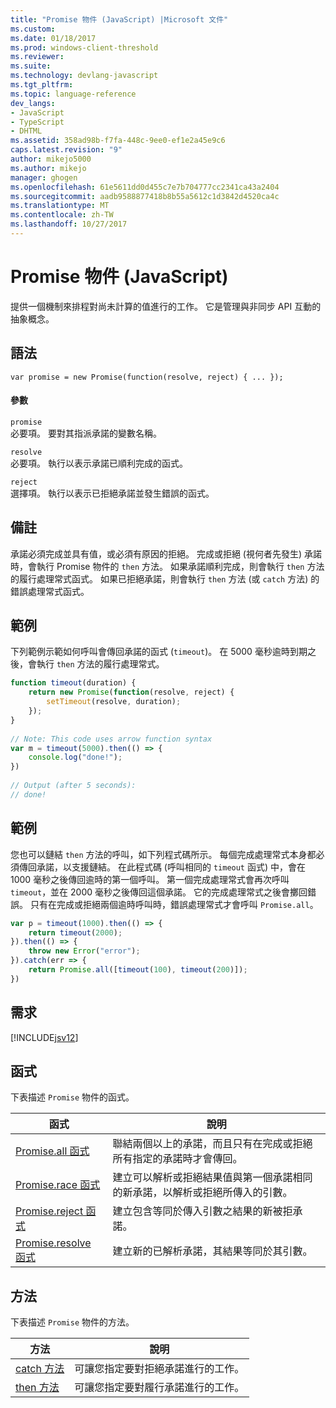 ```yaml
---
title: "Promise 物件 (JavaScript) |Microsoft 文件"
ms.custom: 
ms.date: 01/18/2017
ms.prod: windows-client-threshold
ms.reviewer: 
ms.suite: 
ms.technology: devlang-javascript
ms.tgt_pltfrm: 
ms.topic: language-reference
dev_langs:
- JavaScript
- TypeScript
- DHTML
ms.assetid: 358ad98b-f7fa-448c-9ee0-ef1e2a45e9c6
caps.latest.revision: "9"
author: mikejo5000
ms.author: mikejo
manager: ghogen
ms.openlocfilehash: 61e5611dd0d455c7e7b704777cc2341ca43a2404
ms.sourcegitcommit: aadb9588877418b8b55a5612c1d3842d4520ca4c
ms.translationtype: MT
ms.contentlocale: zh-TW
ms.lasthandoff: 10/27/2017
---
```

# <a name="promise-object-javascript"></a>Promise 物件 (JavaScript)
提供一個機制來排程對尚未計算的值進行的工作。 它是管理與非同步 API 互動的抽象概念。  
  
## <a name="syntax"></a>語法  
  
```  
var promise = new Promise(function(resolve, reject) { ... });  
```  
  
#### <a name="parameters"></a>參數  
 `promise`  
 必要項。 要對其指派承諾的變數名稱。  
  
 `resolve`  
 必要項。 執行以表示承諾已順利完成的函式。  
  
 `reject`  
 選擇項。 執行以表示已拒絕承諾並發生錯誤的函式。  
  
## <a name="remarks"></a>備註  
 承諾必須完成並具有值，或必須有原因的拒絕。 完成或拒絕 (視何者先發生) 承諾時，會執行 Promise 物件的 `then` 方法。 如果承諾順利完成，則會執行 `then` 方法的履行處理常式函式。 如果已拒絕承諾，則會執行 `then` 方法 (或 `catch` 方法) 的錯誤處理常式函式。  
  
## <a name="example"></a>範例  
 下列範例示範如何呼叫會傳回承諾的函式 (`timeout`)。 在 5000 毫秒逾時到期之後，會執行 `then` 方法的履行處理常式。  
  
```JavaScript  
function timeout(duration) {  
    return new Promise(function(resolve, reject) {  
        setTimeout(resolve, duration);  
    });  
}  
  
// Note: This code uses arrow function syntax  
var m = timeout(5000).then(() => {  
    console.log("done!");  
})  
  
// Output (after 5 seconds):  
// done!  
```  
  
## <a name="example"></a>範例  
 您也可以鏈結 `then` 方法的呼叫，如下列程式碼所示。 每個完成處理常式本身都必須傳回承諾，以支援鏈結。 在此程式碼 (呼叫相同的 `timeout` 函式) 中，會在 1000 毫秒之後傳回逾時的第一個呼叫。 第一個完成處理常式會再次呼叫 `timeout`，並在 2000 毫秒之後傳回這個承諾。 它的完成處理常式之後會擲回錯誤。 只有在完成或拒絕兩個逾時呼叫時，錯誤處理常式才會呼叫 `Promise.all`。  
  
```JavaScript  
var p = timeout(1000).then(() => {  
    return timeout(2000);  
}).then(() => {  
    throw new Error("error");  
}).catch(err => {  
    return Promise.all([timeout(100), timeout(200)]);  
})  
```  
  
## <a name="requirements"></a>需求  
 [!INCLUDE[jsv12](../../javascript/reference/includes/jsv12-md.md)]  
  
## <a name="functions"></a>函式  
 下表描述 `Promise` 物件的函式。  
  
|函式|說明|  
|--------------|-----------------|  
|[Promise.all 函式](../../javascript/reference/promise-all-function-promise.md)|聯結兩個以上的承諾，而且只有在完成或拒絕所有指定的承諾時才會傳回。|  
|[Promise.race 函式](../../javascript/reference/promise-race-function-promise.md)|建立可以解析或拒絕結果值與第一個承諾相同的新承諾，以解析或拒絕所傳入的引數。|  
|[Promise.reject 函式](../../javascript/reference/promise-reject-function-promise.md)|建立包含等同於傳入引數之結果的新被拒承諾。|  
|[Promise.resolve 函式](../../javascript/reference/promise-resolve-function-promise.md)|建立新的已解析承諾，其結果等同於其引數。|  
  
## <a name="methods"></a>方法  
 下表描述 `Promise` 物件的方法。  
  
|方法|說明|  
|------------|-----------------|  
|[catch 方法](../../javascript/reference/catch-method-promise.md)|可讓您指定要對拒絕承諾進行的工作。|  
|[then 方法](../../javascript/reference/then-method-promise.md)|可讓您指定要對履行承諾進行的工作。|